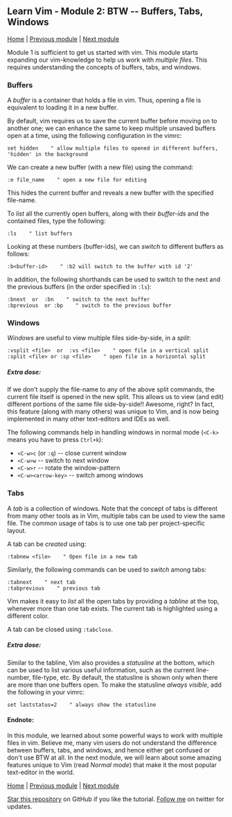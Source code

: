 ## Learn Vim - Module 2: BTW -- Buffers, Tabs, Windows

[Home](https://github.com/manasthakur/learn-vim/)  |  [Previous module](module1.md)  |  [Next module](module3.md)

Module 1 is sufficient to get us started with vim.
This module starts expanding our vim-knowledge to help us work with _multiple files_.
This requires understanding the concepts of buffers, tabs, and windows.

### Buffers
A _buffer_ is a container that holds a file in vim.
Thus, opening a file is equivalent to loading it in a new buffer.

By default, vim requires us to save the current buffer before moving on to another one;
we can enhance the same to keep multiple unsaved buffers open at a time, using the following configuration in the vimrc:
```vim
set hidden    " allow multiple files to opened in different buffers, 'hidden' in the background
```

We can create a new buffer (with a new file) using the command:
```
:e file_name    " open a new file for editing
```
This hides the current buffer and reveals a new buffer with the specified file-name.

To _list_ all the currently open buffers, along with their _buffer-ids_ and the contained files, type the following:
```vim
:ls    " list buffers
```
Looking at these numbers (buffer-ids), we can _switch_ to different buffers as follows:
```
:b<buffer-id>    " :b2 will switch to the buffer with id '2'
```
In addition, the following shorthands can be used to switch to the next and the previous buffers (in the order specified in `:ls`):
```
:bnext  or  :bn    " switch to the next buffer
:bprevious  or :bp    " switch to the previous buffer
```

### Windows
_Windows_ are useful to view multiple files side-by-side, in a _split_:
```
:vsplit <file>  or  :vs <file>    " open file in a vertical split
:split <file> or :sp <file>    " open file in a horizontal split
```

##### Extra dose:
If we don't supply the file-name to any of the above split commands, the current file itself is opened in the new split.
This allows us to view (and edit) different portions of the same file side-by-side!!
Awesome, right?
In fact, this feature (along with many others) was unique to Vim, and is now being implemented in many other text-editors and IDEs as well.

The following commands help in handling windows in normal mode (`<C-k>` means you have to press `Ctrl+k`):

* `<C-w>c` (or `:q`) -- close current window
* `<C-w>w` -- switch to next window
* `<C-w>r` -- rotate the window-pattern
* `<C-w><arrow-key>` -- switch among windows

### Tabs
A _tab_ is a collection of windows.
Note that the concept of tabs is different from many other tools as in Vim, multiple tabs can be used to view the same file.
The common usage of tabs is to use one tab per project-specific layout.

A tab can be _created_ using:
```vim
:tabnew <file>    " Open file in a new tab
```
Similarly, the following commands can be used to _switch_ among tabs:
```vim
:tabnext    " next tab
:tabprevious    " previous tab
```
Vim makes it easy to _list_ all the open tabs by providing a *tabline* at the top, whenever more than one tab exists.
The current tab is highlighted using a different color.

A tab can be closed using `:tabclose`.

##### Extra dose:
Similar to the tabline, Vim also provides a *statusline* at the bottom, which can be used to list various useful information, such as the current line-number, file-type, etc.
By default, the statusline is shown only when there are more than one buffers open.
To make the statusline _always visible_, add the following in your vimrc:
```vim
set laststatus=2    " always show the statusline
```

#### Endnote:
In this module, we learned about some powerful ways to work with multiple files in vim.
Believe me, many vim users do not understand the difference between buffers, tabs, and windows, and hence either get confused or don't use BTW at all.
In the next module, we will learn about some amazing features unique to Vim (read _Normal mode_) that make it the most popular text-editor in the world.

[Home](https://github.com/manasthakur/learn-vim/)  |  [Previous module](module1.md)  |  [Next module](module3.md)

[Star this repository](https://github.com/manasthakur/learn-vim/) on GitHub if you like the tutorial.
[Follow me](https://twitter.com/manasthakur17) on twitter for updates.

